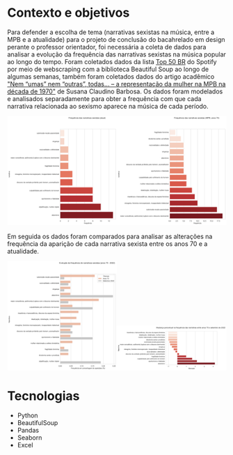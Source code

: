 # Contexto e objetivos
Para defender a escolha de tema (narrativas sexistas na música, entre a MPB e a atualidade) para o projeto de conclusão do bacahrelado em design perante o professor orientador, foi necessária a coleta de dados para analisar a evolução da frequência das narrativas sexistas na música popular ao longo do tempo.
Foram coletados dados da lista [Top 50 BR](https://open.spotify.com/playlist/37i9dQZEVXbMXbN3EUUhlg) do Spotify por meio de webscraping com a biblioteca Beautiful Soup ao longo de algumas semanas, também foram coletados dados do artigo acadêmico ["Nem “umas” nem “outras”, todas... – a representação da mulher na MPB na década de 1970"](https://www.revistas.udesc.br/index.php/linhas/article/view/1243/0) de Susana Claudino Barbosa.
Os dados foram modelados e analisados separadamente para obter a frequência com que cada narrativa relacionada ao sexismo aparece na música de cada período.

<img src="https://raw.githubusercontent.com/maiarafsouza/TCC_data_scraping_and_viz/main/generated%20media/narrativas_freq_atual.png" width=50% height=50%><img src="https://raw.githubusercontent.com/maiarafsouza/TCC_data_scraping_and_viz/main/generated%20media/narrativas_freq_anos70.png" width=50% height=50%>

Em seguida os dados foram comparados para analisar as alterações na frequência da aparição de cada narrativa sexista entre os anos 70 e a atualidade.

<img src="https://raw.githubusercontent.com/maiarafsouza/TCC_data_scraping_and_viz/main/generated%20media/comparativo2.png" width=50% height=50%><img src="https://raw.githubusercontent.com/maiarafsouza/TCC_data_scraping_and_viz/main/generated%20media/comparativo_perc2.png" width=50% height=50%>

# Tecnologias
- Python
- BeautifulSoup
- Pandas
- Seaborn
- Excel
